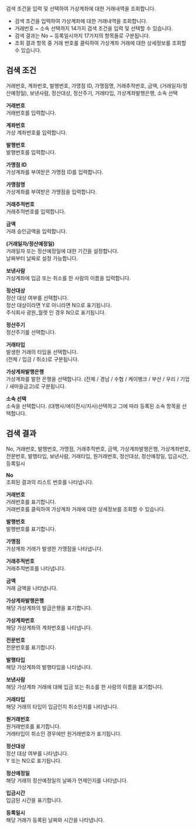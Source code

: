 검색 조건을 입력 및 선택하여 가상계좌에 대한 거래내역을 조회합니다.

- 검색 조건을 입력하여 가상계좌에 대한 거래내역을 조회합니다.
- 거래번호 ~ 소속 선택까지 14가지 검색 조건을 입력 및 선택할 수 있습니다.
- 검색 결과는 No ~ 등록일시까지 17가지의 항목들로 구분됩니다.
- 조회 결과 항목 중 거래 번호를 클릭하여 가상계좌 거래에 대한 상세정보를 조회할 수 있습니다.

## 검색 조건
거래번호, 계좌번호, 발행번호, 가맹점 ID, 가맹점명, 거래추적번호, 금액, (거래일자/정산예정일), 보낸사람, 정산대상, 정산주기, 거래타입, 가상계좌발행은행, 소속 선택

**거래번호**
<br>거래번호를 입력합니다.

**계좌번호**
<br>가상 계좌번호를 입력합니다.

**발행번호**
<br>발행번호를 입력합니다.

**가맹점 ID**
<br>가상계좌를 부여받은 가맹점 ID를 입력합니다.

**가맹점명**
<br>가상계좌를 부여받은 가맹점을 입력합니다.

**거래추적번호**
<br>거래추적번호를 입력합니다.

**금액**
<br>거래 승인금액을 입력합니다.

**(거래일자/정산예정일)**
<br>거래일자 또는 정산예정일에 대한 기간을 설정합니다.
<br>날짜부터 날짜로 설정 가능합니다.

**보낸사람**
<br>가상계좌에 입금 또는 취소를 한 사람의 이름을 입력합니다.

**정산대상**
<br>정산 대상 여부를 선택합니다.
<br>정산 대상이라면 Y로 아니라면 N으로 표기됩니다.
<br>주식회사 광원_월렛 인 경우 N으로 표기됩니다.


**정산주기**
<br>정산주기를 선택합니다.

**거래타입**
<br>발생한 거래의 타입을 선택합니다.
<br>(전체 / 입금 / 취소)로 구분됩니다.

**가상계좌발행은행**
<br>가상계좌를 발한 은행을 선택합니다.
(전체 / 경남 / 수협 / 케이뱅크 / 부산 / 우리 / 기업 / 새마을금고)로 구분됩니다.

**소속 선택**
<br>소속을 선택합니다. (대행사/에이전시/지사)선택하고 그에 따라 등록된 소속 항목을 선택합니다.


## 검색 결과
No, 거래번호, 발행번호, 가맹점, 거래추적번호, 금액, 가상계좌발행은행, 가상계좌번호, 전문번호, 발행타입, 보낸사람, 거래타입, 원거래번호, 정산대상, 정산예정일, 입금시간, 등록일시

**No**
<br>조회된 결과의 리스트 번호를 나타냅니다.

**거래번호**
<br>거래번호를 표기합니다.
<br>거래번호를 클릭하여 가상계좌 거래에 대한 상세정보를 조회할 수 있습니다.

**발행번호**
<br>발행번호를 표기합니다.

**가맹점**
<br>가상계좌 거래가 발생한 가맹점을 나타냅니다.

**거래추적번호**
<br>거래추적번호를 나타냅니다.


**금액**
<br>거래 금액을 나타냅니다.

**가상계좌발행은행**
<br>해당 가상계좌의 발급은행을 표기합니다.

**가상계좌번호**
<br>해당 가상계좌의 계좌번호를 나타냅니다.

**전문번호**
<br>전문번호를 표기합니다.

**발행타입**
<br>해당 가상계좌의 발행타입을 나타냅니다.

**보낸사람**
<br>해당 가상계좌 거래에 대해 입금 또는 취소를 한 사람의 이름을 표기합니다.

**거래타입**
<br>해당 거래의 타입이 입금인지 취소인지를 나타냅니다.

**원거래번호**
<br>원거래번호를 표기합니다.
<br>거래타입이 취소인 경우에만 원거래번호가 표기됩니다.

**정산대상**
<br>정산 대상 여부를 나타냅니다.
<br>Y 또는 N으로 표기됩니다.

**정산예정일**
<br>해당 거래의 정산예정일의 날짜가 언제인지를 나타냅니다.

**입금시간**
<br>입금된 시간을 표기합니다.

**등록일시**
<br>해당 거래가 등록된 날짜와 시간을 나타냅니다.
